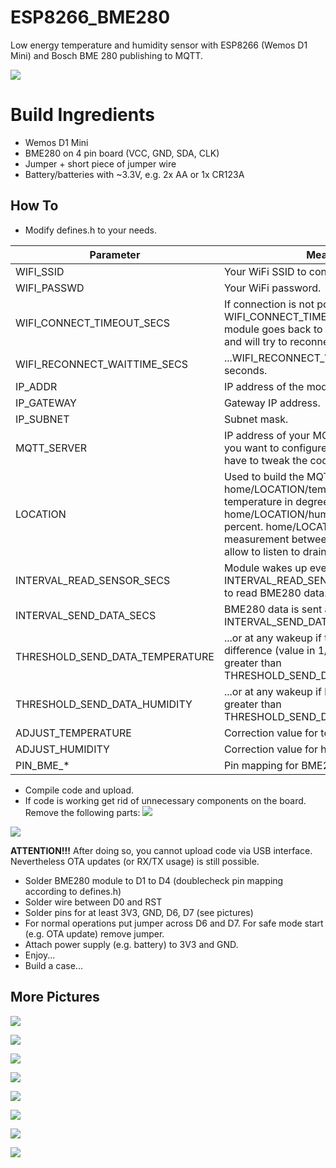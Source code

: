 # ESP8266_BME280
Low energy temperature and humidity sensor with ESP8266 (Wemos D1 Mini) and Bosch BME 280 publishing to MQTT.

![](assets/dimensions_height.png)

# Build Ingredients
* Wemos D1 Mini
* BME280 on 4 pin board (VCC, GND, SDA, CLK)
* Jumper + short piece of jumper wire
* Battery/batteries with ~3.3V, e.g. 2x AA or 1x CR123A

## How To
* Modify defines.h to your needs.

| Parameter | Meaning |
| --- | --- | 
| WIFI_SSID | Your WiFi SSID to connect to. | 
| WIFI_PASSWD | Your WiFi password. | 
| WIFI_CONNECT_TIMEOUT_SECS | If connection is not possible within WIFI_CONNECT_TIMEOUT_SECS seconds, module goes back to sleep to save power and will try to reconnect in... | 
| WIFI_RECONNECT_WAITTIME_SECS | ...WIFI_RECONNECT_WAITTIME_SECS seconds. | 
| IP_ADDR | IP address of the module. | 
| IP_GATEWAY | Gateway IP address. | 
| IP_SUBNET | Subnet mask. | 
| MQTT_SERVER | IP address of your MQTT server. In case you want to configure more than that, you have to tweak the code. | 
| LOCATION | Used to build the MQTT topic names: home/LOCATION/temperature is temperature in degrees celsius. home/LOCATION/humidity is humidity in percent. home/LOCATION/vcc is voltage measurement between 3V3 and GND to allow to listen to draining batteries. | 
| INTERVAL_READ_SENSOR_SECS | Module wakes up every INTERVAL_READ_SENSOR_SECS seconds to read BME280 data. | 
| INTERVAL_SEND_DATA_SECS | BME280 data is sent at least every INTERVAL_SEND_DATA_SECS seconds... | 
| THRESHOLD_SEND_DATA_TEMPERATURE | ...or at any wakeup if temperature difference (value in 1/10th degrees) is greater than THRESHOLD_SEND_DATA_TEMPERATURE... | 
| THRESHOLD_SEND_DATA_HUMIDITY | ...or at any wakeup if humidity difference is greater than THRESHOLD_SEND_DATA_HUMIDITY... | 
| ADJUST_TEMPERATURE | Correction value for temperature. | 
| ADJUST_HUMIDITY | Correction value for humidity. | 
| PIN_BME_* | Pin mapping for BME280 module. | 

* Compile code and upload.
* If code is working get rid of unnecessary components on the board. Remove the following parts:
![](assets/wemosd1mini_front.png)

![](assets/wemosd1mini_back.png)

**ATTENTION!!!** After doing so, you cannot upload code via USB interface. Nevertheless OTA updates (or RX/TX usage) is still possible.

* Solder BME280 module to D1 to D4 (doublecheck pin mapping according to defines.h)
* Solder wire between D0 and RST
* Solder pins for at least 3V3, GND, D6, D7 (see pictures)
* For normal operations put jumper across D6 and D7. For safe mode start (e.g. OTA update) remove jumper.
* Attach power supply (e.g. battery) to 3V3 and GND.
* Enjoy...
* Build a case...

## More Pictures
![](assets/dimensions_height.png)

![](assets/dimensions_width.png)

![](assets/module_back.png)

![](assets/module_front.png)

![](assets/module_front2.png)

![](assets/module_side.png)

![](assets/module2.png)

![](assets/module1.png)
